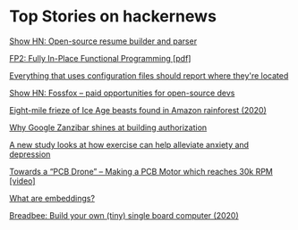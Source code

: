 # Top Stories on hackernews <br />
[Show HN: Open-source resume builder and parser](https://www.open-resume.com/)

[FP2: Fully In-Place Functional Programming [pdf]](https://www.microsoft.com/en-us/research/uploads/prod/2023/05/fbip.pdf)

[Everything that uses configuration files should report where they're located](https://utcc.utoronto.ca/~cks/space/blog/sysadmin/ReportConfigFileLocations)

[Show HN: Fossfox – paid opportunities for open-source devs](https://fossfox.com)

[Eight-mile frieze of Ice Age beasts found in Amazon rainforest (2020)](https://www.cnn.com/style/article/amazon-rainforest-ice-age-paintings-scli-intl/index.html)

[Why Google Zanzibar shines at building authorization](https://blog.warrant.dev/why-zanzibar-shines-at-building-authorization/)

[A new study looks at how exercise can help alleviate anxiety and depression](https://greatergood.berkeley.edu/article/item/what_type_of_exercise_is_best_for_mental_health)

[Towards a “PCB Drone” – Making a PCB Motor which reaches 30k RPM [video]](https://www.youtube.com/watch?v=NX7GHqq28uU)

[What are embeddings?](https://vickiboykis.com/what_are_embeddings/)

[Breadbee: Build your own (tiny) single board computer (2020)](http://wtarreau.blogspot.com/2020/09/breadbee-build-your-own-single-board.html)
